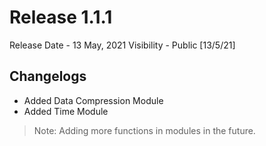 # Release 1.1.1
Release Date - 13 May, 2021
Visibility - Public [13/5/21]

## Changelogs
- Added Data Compression Module
- Added Time Module
> Note: Adding more functions in modules in the future.
